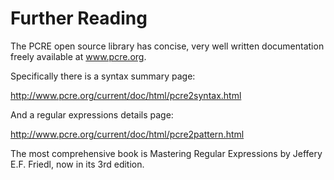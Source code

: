 # Further Reading

The PCRE open source library has concise, very well written documentation
freely available at www.pcre.org.

Specifically there is a syntax summary page:

http://www.pcre.org/current/doc/html/pcre2syntax.html

And a regular expressions details page:

http://www.pcre.org/current/doc/html/pcre2pattern.html

The most comprehensive book is Mastering Regular Expressions by
Jeffery E.F. Friedl, now in its 3rd edition.


